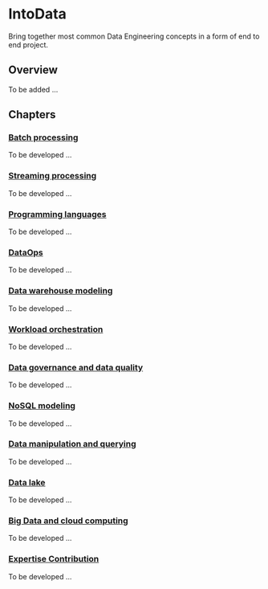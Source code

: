 # IntoData
Bring together most common Data Engineering concepts in a form of end to end project.

## Overview
To be added ...

## Chapters
### [Batch processing](src_01)
To be developed ...

### [Streaming processing](src_02)
To be developed ...

### [Programming languages](src_03)
To be developed ...

### [DataOps](src_04)
To be developed ...

### [Data warehouse modeling](src_05)
To be developed ...

### [Workload orchestration](src_06)
To be developed ...

### [Data governance and data quality](src_07)
To be developed ...

### [NoSQL modeling](src_08)
To be developed ...

### [Data manipulation and querying](src_09)
To be developed ...

### [Data lake](src_10)
To be developed ...

### [Big Data and cloud computing](src_11)
To be developed ...

### [Expertise Contribution](src_12)
To be developed ...